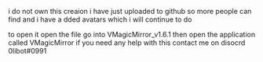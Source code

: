 i do not own this creaion i have just uploaded to github so more people can find and i have a dded avatars which i will continue to do 


to open it open the file go into VMagicMirror_v1.6.1 then open the application called VMagicMirror if you need any help with this contact me on disocrd 0libot#0991
